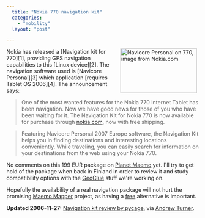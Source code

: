 ```yaml
---
  title: "Nokia 770 navigation kit"
  categories: 
    - "mobility"
  layout: "post"

---
```

<img src="http://bergie.iki.fi/midcom-serveattachmentguid-9d47647a78b411dbb0345923c20c57015701/770-navicore-personal.jpg" border="0" height="117" width="200" alt="Navicore Personal on 770, image from Nokia.com" title="Navicore Personal on 770, image from Nokia.com" align="right" hspace="6" />
Nokia has released a [Navigation kit for 770][1], providing GPS navigation capabilities to this [Linux device][2]. The navigation software used is [Navicore Personal][3] which application [requires Tablet OS 2006][4]. The announcement says:

> One of the most wanted features for the Nokia 770 Internet Tablet has been navigation. Now we have good news for those of you who have been waiting for it. The Navigation Kit for Nokia 770 is now available for purchase through [nokia.com][9], now with free shipping.

> Featuring Navicore Personal 2007 Europe software, the Navigation Kit helps you in finding destinations and interesting locations conveniently. While traveling, you can easily search for information on your destinations from the web using your Nokia 770.

No comments on this 199 EUR package on [Planet Maemo][5] yet. I'll try to get hold of the package when back in Finland in order to review it and study compatibility options with the [GeoClue][6] stuff we're working on. 

Hopefully the availability of a real navigation package will not hurt the promising [Maemo Mapper][7] project, as having a [free][8] alternative is important.

__Updated 2006-11-27:__ [Navigation kit review by pycage][10], via [Andrew Turner][11].

[1]: http://www.europe.nokia.com/accessorieslink?s=770NavigationKit
[2]: http://www.maemo.org/
[3]: http://www.navicoretech.com/Consumer/en_GB/productshome/
[4]: http://www.navicoretech.com/Consumer/Support/FAQ/770/en_GB/770/#a_element_76217353840296102
[5]: http://planet.maemo.org/
[6]: http://live.gnome.org/GeoClue
[7]: http://bergie.iki.fi/blog/maemo-mapper-takes-us-closer-to-the-hitchhiker-s-guide.html
[8]: http://www.fsfeurope.org/documents/freesoftware.en.html
[9]: http://www.elabs7.com/c.html?rtr=on&s=av3m,11m6,281,751m,2wc,iyqh,6nzx
[10]: http://www.advogato.org/person/pycage/diary.html?start=46
[11]: http://highearthorbit.com/nokia-770-navigation-kit/